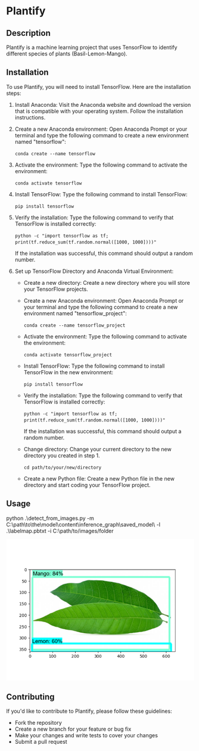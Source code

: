 # Plantify

## Description

Plantify is a machine learning project that uses TensorFlow to identify different species of plants (Basil-Lemon-Mango).

## Installation

To use Plantify, you will need to install TensorFlow. Here are the installation steps:

1. Install Anaconda: Visit the Anaconda website and download the version that is compatible with your operating system. Follow the installation instructions.

2. Create a new Anaconda environment: Open Anaconda Prompt or your terminal and type the following command to create a new environment named "tensorflow":

    `conda create --name tensorflow`

3. Activate the environment: Type the following command to activate the environment:

    `conda activate tensorflow`

4. Install TensorFlow: Type the following command to install TensorFlow:

    `pip install tensorflow`

5. Verify the installation: Type the following command to verify that TensorFlow is installed correctly:

    `python -c "import tensorflow as tf; print(tf.reduce_sum(tf.random.normal([1000, 1000])))"`

   If the installation was successful, this command should output a random number.

6. Set up TensorFlow Directory and Anaconda Virtual Environment:

    - Create a new directory: Create a new directory where you will store your TensorFlow projects.

    - Create a new Anaconda environment: Open Anaconda Prompt or your terminal and type the following command to create a new environment named "tensorflow_project":

        `conda create --name tensorflow_project`

    - Activate the environment: Type the following command to activate the environment:

        `conda activate tensorflow_project`

    - Install TensorFlow: Type the following command to install TensorFlow in the new environment:

        `pip install tensorflow`

    - Verify the installation: Type the following command to verify that TensorFlow is installed correctly:

        `python -c "import tensorflow as tf; print(tf.reduce_sum(tf.random.normal([1000, 1000])))"`

       If the installation was successful, this command should output a random number.

    - Change directory: Change your current directory to the new directory you created in step 1.

        `cd path/to/your/new/directory`

    - Create a new Python file: Create a new Python file in the new directory and start coding your TensorFlow project.

## Usage

python .\detect_from_images.py -m C:\path\to\the\model\content\inference_graph\saved_model\ -l .\labelmap.pbtxt -i C:\path/to/images/folder

![Result](outputs/detection_output0.png)

## Contributing

If you'd like to contribute to Plantify, please follow these guidelines:
- Fork the repository
- Create a new branch for your feature or bug fix
- Make your changes and write tests to cover your changes
- Submit a pull request
